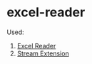 # excel-reader

Used:

1. [Excel Reader](https://github.com/dhatim/fastexcel)
2. [Stream Extension](https://github.com/amaembo/streamex)